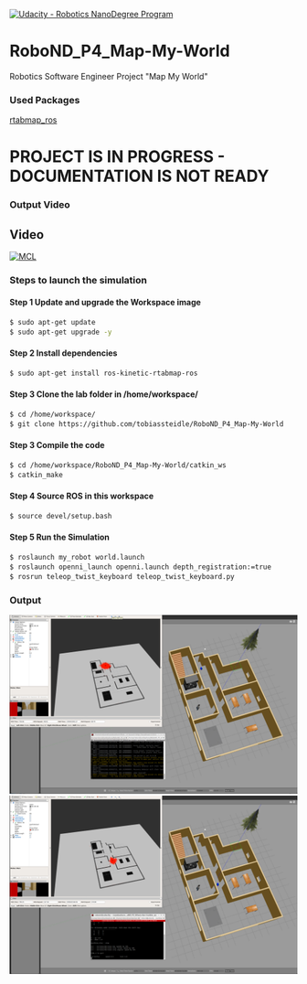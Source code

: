 [![Udacity - Robotics NanoDegree Program](https://s3-us-west-1.amazonaws.com/udacity-robotics/Extra+Images/RoboND_flag.png)](https://www.udacity.com/robotics)

# RoboND_P4_Map-My-World
Robotics Software Engineer Project "Map My World"

### Used Packages
[rtabmap_ros](http://wiki.ros.org/rtabmap_ros)

# PROJECT IS IN PROGRESS - DOCUMENTATION IS NOT READY

### Output Video
## Video
[![MCL](http://img.youtube.com/vi/SGKF_wKkWKs/0.jpg)](http://www.youtube.com/watch?v=SGKF_wKkWKs "MPC")

### Steps to launch the simulation

#### Step 1 Update and upgrade the Workspace image
```sh
$ sudo apt-get update
$ sudo apt-get upgrade -y
```

#### Step 2 Install dependencies
```sh
$ sudo apt-get install ros-kinetic-rtabmap-ros
```

#### Step 3 Clone the lab folder in /home/workspace/
```sh
$ cd /home/workspace/
$ git clone https://github.com/tobiassteidle/RoboND_P4_Map-My-World
```

#### Step 3 Compile the code
```sh
$ cd /home/workspace/RoboND_P4_Map-My-World/catkin_ws
$ catkin_make
```

#### Step 4 Source ROS in this workspace
```sh
$ source devel/setup.bash
```

#### Step 5 Run the Simulation  
```sh
$ roslaunch my_robot world.launch
$ roslaunch openni_launch openni.launch depth_registration:=true
$ rosrun teleop_twist_keyboard teleop_twist_keyboard.py
```

### Output
![alt text](images/output_1.png)
![alt text](images/output_2.png)


